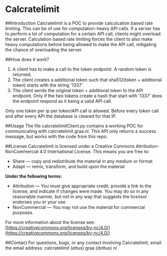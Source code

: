 # Calcratelimit

##Introduction
Calcratelimit is a POC to provide calculcation based rate limiting. This can be of use for computation-heavy API calls. If a server has to perform a lot of computation for a certain API call, clients might overload the server. Calculation based rate limiting forces the client to also make heavy computations before being allowed to make the API call, mitigating the chance of overloading the server.

##How does it work?
1. A client has to make a call to the token endpoint. A random token is returned.
2. The client creates a additional token such that sha512(token + additional token) starts with the string '1337'
3. The client sends the original token + additional token to the API endpoint. Only if the two tokens create a hash that start with '1337' does the endpoint respond as it being a valid API call.

Only one token per ip per token/API call is allowed. Before every token call and after every API the database is cleared for that IP.

##Usage
The file calcratelimitClient.py contains a working POC for communicating with calcratelimit.graa.nl. This API only returns a success message, but works with the code from this repo.

##License
Calcratelimit is licensed under a Creative Commons Attribution-NonCommercial 4.0 International License. This means you are free to:

* Share — copy and redistribute the material in any medium or format
* Adapt — remix, transform, and build upon the material

**Under the following terms:**
* Attribution — You must give appropriate credit, provide a link to the license, and indicate if changes were made. You may do so in any reasonable manner, but not in any way that suggests the licensor endorses you or your use.
* NonCommercial — You may not use the material for commercial purposes. 

For more information about the license see:
[https://creativecommons.org/licenses/by-nc/4.0/](https://creativecommons.org/licenses/by-nc/4.0/)

##Contact
For questions, bugs, or any contact involving Calcratelimit, email the email address: calcratelimit (attus) graa (dottus) nl